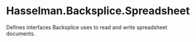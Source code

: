 # Hasselman.Backsplice.Spreadsheet
Defines interfaces Backsplice uses to read and write spreadsheet documents.
